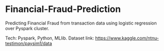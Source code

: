 # Financial-Fraud-Prediction
Predicting Financial Fraud from transaction data using logistic regression over Pyspark cluster.
 
Tech: Pyspark, Python, MLlib.
Dataset link: https://www.kaggle.com/ntnu-testimon/paysim1/data
